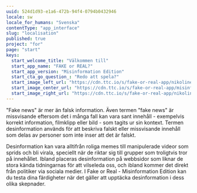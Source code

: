 ```yaml
---
uuid: 524d1d93-e1a6-472b-94f4-0794b0432946
locale: sw
locale_for_humans: "Svenska"
contentType: "app_interface"
slug: "localisation"
published: true
project: "for"
page: "start"
keys:
  start_welcome_title: "Välkommen till"
  start_app_name: "FAKE or REAL?"
  start_app_version: "Misinformation Edition"
  start_cta_go_question_: "Redo att spela?"
  start_image_left_url: "https://cdn.ttc.io/s/fake-or-real-app/nikoline_nik_-8694.jpg"
  start_image_center_url: "https://cdn.ttc.io/s/fake-or-real-app/misinfo_logo.jpg"
  start_image_right_url: "https://cdn.ttc.io/s/fake-or-real-app/nikoline_nik_-7168.jpg"
---
```

"Fake news" är mer än falsk information. Även termen "fake news" är missvisande eftersom det i många fall kan vara sant innehåll -  exempelvis korrekt information, filmklipp eller bild - som tagits ur sin kontext. Termen desinformation används för att beskriva falskt eller missvisande innehåll som delas av personer som inte inser att det är falskt. 

Desinformation kan vara alltifrån roliga memes till manipulerade videor som sprids och bli virala, speciellt när de riktar sig till grupper som troligtvis tror på innehållet. Ibland placeras desinformation på webbsidor som liknar de stora kända tidningarnas för att vilseleda oss, och ibland kommer det direkt från politiker via sociala medier. I Fake or Real - Misinformation Edition kan du testa dina färdigheter när det gäller att upptäcka desinformation i dess olika skepnader.
